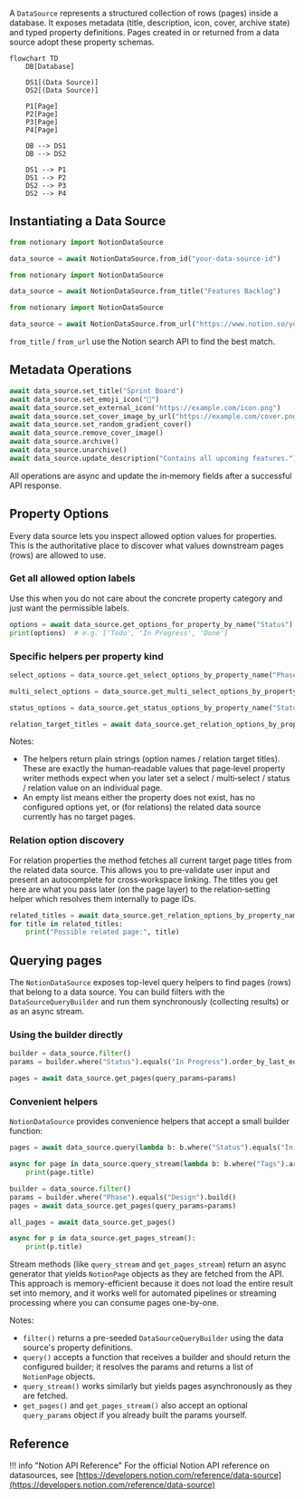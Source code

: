 A `DataSource` represents a structured collection of rows (pages) inside a database. It exposes metadata (title, description, icon, cover, archive state) and typed property definitions. Pages created in or returned from a data source adopt these property schemas.

```mermaid
flowchart TD
    DB[Database]

    DS1[(Data Source)]
    DS2[(Data Source)]

    P1[Page]
    P2[Page]
    P3[Page]
    P4[Page]

    DB --> DS1
    DB --> DS2

    DS1 --> P1
    DS1 --> P2
    DS2 --> P3
    DS2 --> P4
```

## Instantiating a Data Source

```python
from notionary import NotionDataSource

data_source = await NotionDataSource.from_id("your-data-source-id")
```

```python
from notionary import NotionDataSource

data_source = await NotionDataSource.from_title("Features Backlog")
```

```python
from notionary import NotionDataSource

data_source = await NotionDataSource.from_url("https://www.notion.so/your-workspace/your-data-source-id")
```

`from_title` / `from_url` use the Notion search API to find the best match.

## Metadata Operations

```python
await data_source.set_title("Sprint Board")
await data_source.set_emoji_icon("🧭")
await data_source.set_external_icon("https://example.com/icon.png")
await data_source.set_cover_image_by_url("https://example.com/cover.png")
await data_source.set_random_gradient_cover()
await data_source.remove_cover_image()
await data_source.archive()
await data_source.unarchive()
await data_source.update_description("Contains all upcoming features.")
```

All operations are async and update the in‑memory fields after a successful API response.

## Property Options

Every data source lets you inspect allowed option values for properties. This is the authoritative place to discover what values downstream pages (rows) are allowed to use.

### Get all allowed option labels

Use this when you do not care about the concrete property category and just want the permissible labels.

```python
options = await data_source.get_options_for_property_by_name("Status")
print(options)  # e.g. ['Todo', 'In Progress', 'Done']
```

### Specific helpers per property kind

```python
select_options = data_source.get_select_options_by_property_name("Phase")

multi_select_options = data_source.get_multi_select_options_by_property_name("Labels")

status_options = data_source.get_status_options_by_property_name("Status")

relation_target_titles = await data_source.get_relation_options_by_property_name("Epic")
```

Notes:

- The helpers return plain strings (option names / relation target titles). These are exactly the human‑readable values that page‑level property writer methods expect when you later set a select / multi‑select / status / relation value on an individual page.
- An empty list means either the property does not exist, has no configured options yet, or (for relations) the related data source currently has no target pages.

### Relation option discovery

For relation properties the method fetches all current target page titles from the related data source. This allows you to pre‑validate user input and present an autocomplete for cross‑workspace linking. The titles you get here are what you pass later (on the page layer) to the relation‑setting helper which resolves them internally to page IDs.

```python
related_titles = await data_source.get_relation_options_by_property_name("Epic")
for title in related_titles:
    print("Possible related page:", title)
```

## Querying pages

The `NotionDataSource` exposes top-level query helpers to find pages (rows) that belong to a data source. You can build filters with the `DataSourceQueryBuilder` and run them synchronously (collecting results) or as an async stream.

### Using the builder directly

```python
builder = data_source.filter()
params = builder.where("Status").equals("In Progress").order_by_last_edited_time().build()

pages = await data_source.get_pages(query_params=params)
```

### Convenient helpers

`NotionDataSource` provides convenience helpers that accept a small builder function:

```python
pages = await data_source.query(lambda b: b.where("Status").equals("In Progress").order_by("Effort"))

async for page in data_source.query_stream(lambda b: b.where("Tags").array_contains("API")):
    print(page.title)

builder = data_source.filter()
params = builder.where("Phase").equals("Design").build()
pages = await data_source.get_pages(query_params=params)

all_pages = await data_source.get_pages()

async for p in data_source.get_pages_stream():
    print(p.title)
```

Stream methods (like `query_stream` and `get_pages_stream`) return an async generator that yields `NotionPage` objects as they are fetched from the API. This approach is memory-efficient because it does not load the entire result set into memory, and it works well for automated pipelines or streaming processing where you can consume pages one-by-one.

Notes:

- `filter()` returns a pre-seeded `DataSourceQueryBuilder` using the data source's property definitions.
- `query()` accepts a function that receives a builder and should return the configured builder; it resolves the params and returns a list of `NotionPage` objects.
- `query_stream()` works similarly but yields pages asynchronously as they are fetched.
- `get_pages()` and `get_pages_stream()` also accept an optional `query_params` object if you already built the params yourself.

## Reference

!!! info "Notion API Reference"
For the official Notion API reference on datasources, see [https://developers.notion.com/reference/data-source](https://developers.notion.com/reference/data-source)
